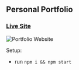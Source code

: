 ## Personal Portfolio

### [Live Site](https://locquangtran.netlify.app/)

![Portfolio Website](https://user-images.githubusercontent.com/60949882/129303159-56f8ea81-d3c2-42a9-86f2-22402779230a.png)


Setup:
- run ```npm i && npm start```
